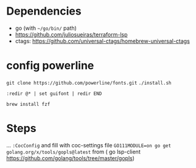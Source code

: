 # Dependencies
 - go (with `~/go/bin/` path)
 - https://github.com/juliosueiras/terraform-lsp
 - ctags: https://github.com/universal-ctags/homebrew-universal-ctags


# config powerline

`git clone https://github.com/powerline/fonts.git`
`./install.sh`

`:redir @* | set guifont | redir END`

`brew install fzf`
# Steps
...
`:CocConfig` and fill with coc-settings file
`GO111MODULE=on go get golang.org/x/tools/gopls@latest` from ( go lsp-client https://github.com/golang/tools/tree/master/gopls)

